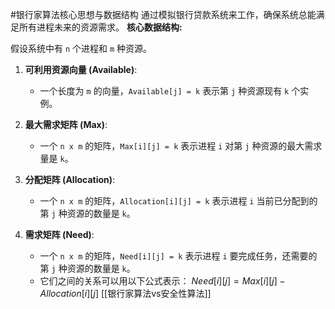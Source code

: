 #银行家算法核心思想与数据结构 
	通过模拟银行贷款系统来工作，确保系统总能满足所有进程未来的资源需求。
**核心数据结构:**

假设系统中有 `n` 个进程和 `m` 种资源。

1.  **可利用资源向量 (Available)**:
    *   一个长度为 `m` 的向量，`Available[j] = k` 表示第 `j` 种资源现有 `k` 个实例。

2.  **最大需求矩阵 (Max)**:
    *   一个 `n x m` 的矩阵，`Max[i][j] = k` 表示进程 `i` 对第 `j` 种资源的最大需求量是 `k`。

3.  **分配矩阵 (Allocation)**:
    *   一个 `n x m` 的矩阵，`Allocation[i][j] = k` 表示进程 `i` 当前已分配到的第 `j` 种资源的数量是 `k`。

4.  **需求矩阵 (Need)**:
    *   一个 `n x m` 的矩阵，`Need[i][j] = k` 表示进程 `i` 要完成任务，还需要的第 `j` 种资源的数量是 `k`。
    *   它们之间的关系可以用以下公式表示：
        $Need[i][j] = Max[i][j] - Allocation[i][j]$
 [[银行家算法vs安全性算法]]
